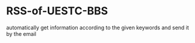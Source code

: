 # RSS-of-UESTC-BBS
automatically get information according to the given keywords  and send it by the email
